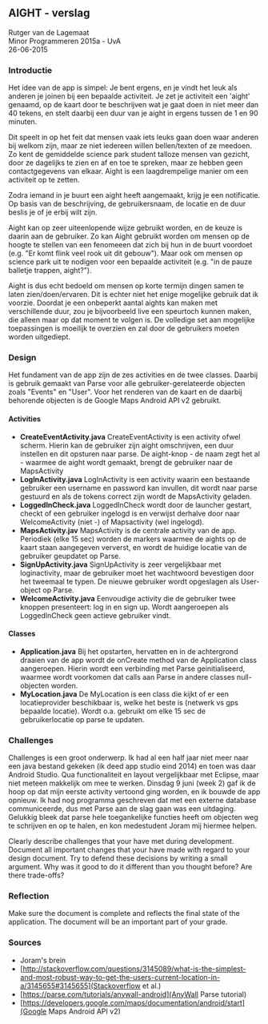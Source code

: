 
## AIGHT - verslag

Rutger van de Lagemaat<br>
Minor Programmeren 2015a - UvA<br>
26-06-2015<br>

### Introductie
Het idee van de app is simpel: Je bent ergens, en je vindt het leuk als anderen je joinen bij een bepaalde activiteit. 
Je zet je activiteit een 'aight' genaamd, op de kaart door te beschrijven wat je gaat doen in niet meer dan 40 tekens, en stelt daarbij een duur van je aight in ergens tussen de 1 en 90 minuten.

Dit speelt in op het feit dat mensen vaak iets leuks gaan doen waar anderen bij welkom zijn, maar ze niet iedereen  willen bellen/texten of ze meedoen. Zo kent de gemiddelde science park student talloze mensen van gezicht, door ze dagelijks te zien en af en toe te spreken, maar ze hebben geen contactgegevens van elkaar. Aight is een laagdrempelige manier om een activiteit op te zetten. 

Zodra iemand in je buurt een aight heeft aangemaakt, krijg je een notificatie. Op basis van de beschrijving, de gebruikersnaam, de locatie en de duur beslis je of je erbij wilt zijn.

Aight kan op zeer uiteenlopende wijze gebruikt worden, en de keuze is daarin aan de gebruiker. Zo kan Aight gebruikt worden om mensen op de hoogte te stellen van een fenomeeen dat zich bij hun in de buurt voordoet (e.g. "Er komt flink veel rook uit dit gebouw"). Maar ook om mensen op science park uit te nodigen voor een bepaalde activiteit (e.g. "in de pauze balletje trappen, aight?").

Aight is dus echt bedoeld om mensen op korte termijn dingen samen te laten zien/doen/ervaren. Dit is echter niet het enige mogelijke gebruik dat ik voorzie. Doordat je een onbeperkt aantal aights kan maken met verschillende duur, zou je bijvoorbeeld live een speurtoch kunnen maken, die alleen maar op dat moment te volgen is. 
De volledige set aan mogelijke toepassingen is moeilijk te overzien en zal door de gebruikers moeten worden uitgediept.

### Design

Het fundament van de app zijn de zes activities en de twee classes. Daarbij is gebruik gemaakt van Parse voor alle gebruiker-gerelateerde objecten zoals "Events" en "User". Voor het renderen van de kaart en de daarbij behorende objecten is de Google Maps Android API v2 gebruikt.

#### Activities
- **CreateEventActivity.java** CreateEventActivity is een activity ofwel scherm. Hierin kan de gebruiker zijn aight omschrijven, een duur instellen en dit opsturen naar parse. De aight-knop - de naam zegt het al - waarmee de aight wordt gemaakt, brengt de gebruiker naar de MapsActivity
- **LogInActivity.java** LogInActivity is een activity waarin een bestaande gebruiker een username en password kan invullen, dit wordt naar parse gestuurd en als de tokens correct zijn wordt de MapsActivity geladen.
- **LoggedInCheck.java** LoggedInCheck wordt door de launcher gestart, checkt of een gebruiker ingelogd is en verwijst derhalve door naar WelcomeActivity (niet -) of Mapsactivity (wel ingelogd).
- **MapsActivity.jav** MapsActivity is de centrale activity van de app. Periodiek (elke 15 sec) worden de markers waarmee de aights op de kaart staan aangegeven ververst, en wordt de huidige locatie van de gebruiker geupdatet op Parse.
- **SignUpActivity.java** SignUpActivity is zeer vergelijkbaar met loginactivity, maar de gebruiker moet het wachtwoord bevestigen door het tweemaal te typen. De nieuwe gebruiker wordt opgeslagen als User-object op Parse.
- **WelcomeActivity.java** Eenvoudige activity die de gebruiker twee knoppen presenteert: log in en sign up. Wordt aangeroepen als LoggedInCheck geen actieve gebruiker vindt.

#### Classes
- **Application.java** Bij het opstarten, hervatten en in de achtergrond draaien van de app wordt de onCreate method van de Application class aangeroepen. Hierin wordt een verbinding met Parse geinitialiseerd, waarmee wordt voorkomen dat calls aan Parse in andere classes null-objecten worden.
- **MyLocation.java** De MyLocation is een class die kijkt of er een locatieprovider beschikbaar is, welke het beste is (netwerk vs gps bepaalde locatie). Wordt o.a. gebruikt om elke 15 sec de gebruikerlocatie op parse te updaten.

###  Challenges
Challenges is een groot onderwerp. Ik had al een half jaar niet meer naar een java bestand gekeken (ik deed app studio eind 2014) en toen was daar Android Studio. Qua functionaliteit en layout vergelijkbaar met Eclipse, maar niet meteen makkelijk om mee te werken. Dinsdag 9 juni (week 2)  gaf ik de hoop op dat mijn eerste activity vertoond ging worden, en ik bouwde de app opnieuw. Ik had nog programma geschreven dat met een externe database communiceerde, dus met Parse aan de slag gaan was een uitdaging. Gelukkig bleek dat parse hele toegankelijke functies heeft om objecten weg te schrijven en op te halen, en kon medestudent Joram mij hiermee helpen.


Clearly describe challenges that your have met during development. Document all important changes that your have made with regard to your design document.
Try to defend these decisions by writing a small argument. Why was it good to do it different than you thought before? Are there trade-offs?

### Reflection

Make sure the document is complete and reflects the final state of the application. The document will be an important part of your grade.



### Sources
- Joram's brein
- [http://stackoverflow.com/questions/3145089/what-is-the-simplest-and-most-robust-way-to-get-the-users-current-location-in-a/3145655#3145655](Stackoverflow et al.)
 - [https://parse.com/tutorials/anywall-android](AnyWall Parse tutorial)
 - [https://developers.google.com/maps/documentation/android/start](Google Maps Android API v2)
